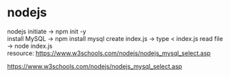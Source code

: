 # nodejs
nodejs
initiate -> npm init -y  
install MySQL -> npm install mysql
create index.js -> type < index.js 
read file -> node index.js  
resource: https://www.w3schools.com/nodejs/nodejs_mysql_select.asp

https://www.w3schools.com/nodejs/nodejs_mysql_select.asp
